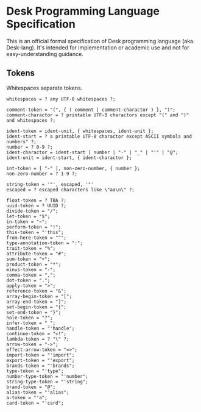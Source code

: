 # Desk Programming Language Specification

This is an official formal specification of Desk programming language (aka. Desk-lang).
It's intended for implementation or academic use and not for easy-understanding guidance.

## Tokens

Whitespaces separate tokens.

```ebnf
whitespaces = ? any UTF-8 whitespaces ?;

comment-token = "(", { ( comment | comment-charactor ) }, ")";
comment-charactor = ? printable UTF-8 charactors except "(" and ")" and whitespaces ?;

ident-token = ident-unit, { whitespaces, ident-unit };
ident-start = ? a printable UTF-8 charactor except ASCII symbols and numbers" ?;
number = ? 0-9 ?;
ident-charactor = ident-start | number | "-" | "_" | "'" | "@";
ident-unit = ident-start, { ident-charactor };

int-token = [ "-" ], non-zero-number, { number };
non-zero-number = ? 1-9 ?;

string-token = '"', escaped, '"'
escaped = ? escaped characters like \"aa\n\" ?;

float-token = ? TBA ?;
uuid-token = ? UUID ?;
divide-token = "/";
let-token = "$";
in-token = "~";
perform-token = "!";
this-token = "'this";
from-here-token = "^";
type-annotation-token = ":";
trait-token = "%";
attribute-token = "#";
sum-token = "+";
product-token = "*";
minus-token = "-";
comma-token = ",";
dot-token = ".";
apply-token = ">";
reference-token = "&";
array-begin-token = "[";
array-end-token = "]";
set-begin-token = "{";
set-end-token = "}";
hole-token = "?";
infer-token = "_";
handle-token = "'handle";
continue-token = "<!";
lambda-token = ? "\" ?;
arrow-token = "->";
effect-arrow-token = "=>";
import-token = "'import";
export-token = "'export";
brands-token = "'brands";
type-token = "'type";
number-type-token = "'number";
string-type-token = "'string";
brand-token = "@";
alias-token = "'alias";
a-token = "'a";
card-token = "'card";
```
